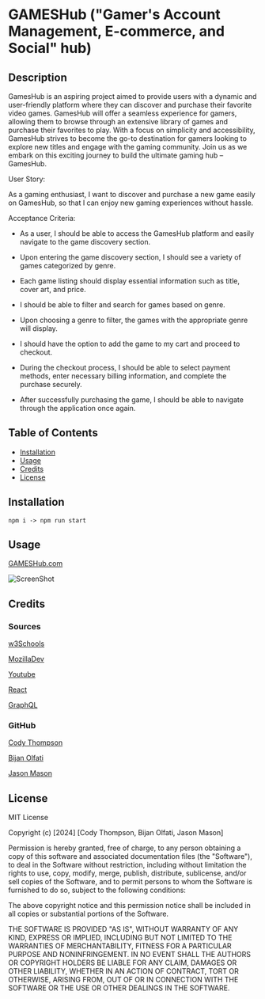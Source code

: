 # GAMESHub ("Gamer's Account Management, E-commerce, and Social" hub)

## Description

GamesHub is an aspiring project aimed to provide users with a dynamic and user-friendly platform where they can discover and purchase their favorite video games. GamesHub will offer a seamless experience for gamers, allowing them to browse through an extensive library of games and purchase their favorites to play. With a focus on simplicity and accessibility, GamesHub strives to become the go-to destination for gamers looking to explore new titles and engage with the gaming community. Join us as we embark on this exciting journey to build the ultimate gaming hub – GamesHub.

User Story:

As a gaming enthusiast, I want to discover and purchase a new game easily on GamesHub, so that I can enjoy new gaming experiences without hassle.

Acceptance Criteria:

- As a user, I should be able to access the GamesHub platform and easily navigate to the game discovery section.

- Upon entering the game discovery section, I should see a variety of games categorized by genre.

- Each game listing should display essential information such as title, cover art, and price.

- I should be able to filter and search for games based on genre.

- Upon choosing a genre to filter, the games with the appropriate genre will display.

- I should have the option to add the game to my cart and proceed to checkout.

- During the checkout process, I should be able to select payment methods, enter necessary billing information, and complete the purchase securely.

- After successfully purchasing the game, I should be able to navigate through the application once again.

## Table of Contents

- [Installation](#installation)
- [Usage](#usage)
- [Credits](#credits)
- [License](#license)

## Installation

```
npm i -> npm run start
```

## Usage

[GAMESHub.com](https://gamehub-test.onrender.com/)

![ScreenShot](https://i.gyazo.com/0677d83f5c1acad5398f73bf858002db.jpg)

## Credits

### Sources

[w3Schools](https://www.w3schools.com/)

[MozillaDev](https://developer.mozilla.org/en-US/)

[Youtube](https://www.youtube.com/)

[React](https://react.dev/reference/react)

[GraphQL](https://graphql.org/learn/)

### GitHub

[Cody Thompson](https://github.com/codyleight)

[Bijan Olfati](https://github.com/bolfati)

[Jason Mason](https://github.com/Jaysahhn)

## License

MIT License

Copyright (c) [2024] [Cody Thompson, Bijan Olfati, Jason Mason]

Permission is hereby granted, free of charge, to any person obtaining a copy of this software and associated documentation files (the "Software"), to deal in the Software without restriction, including without limitation the rights to use, copy, modify, merge, publish, distribute, sublicense, and/or sell copies of the Software, and to permit persons to whom the Software is furnished to do so, subject to the following conditions:

The above copyright notice and this permission notice shall be included in all copies or substantial portions of the Software.

THE SOFTWARE IS PROVIDED "AS IS", WITHOUT WARRANTY OF ANY KIND, EXPRESS OR IMPLIED, INCLUDING BUT NOT LIMITED TO THE WARRANTIES OF MERCHANTABILITY, FITNESS FOR A PARTICULAR PURPOSE AND NONINFRINGEMENT. IN NO EVENT SHALL THE AUTHORS OR COPYRIGHT HOLDERS BE LIABLE FOR ANY CLAIM, DAMAGES OR OTHER LIABILITY, WHETHER IN AN ACTION OF CONTRACT, TORT OR OTHERWISE, ARISING FROM, OUT OF OR IN CONNECTION WITH THE SOFTWARE OR THE USE OR OTHER DEALINGS IN THE SOFTWARE.